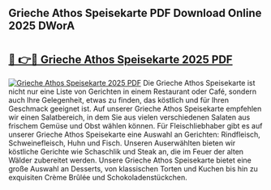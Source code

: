 ## Grieche Athos Speisekarte PDF Download Online 2025 DWorA

# <h2><a href="http://gc7pmsv.nevu.top/?p=Grieche+Athos+Speisekarte">🔗 👉🔴 Grieche Athos Speisekarte 2025 PDF</a></h2>

[![Grieche Athos Speisekarte 2025 PDF](https://i.imgur.com/dBaPXMq.png)](http://gc7pmsv.nevu.top/?p=Grieche+Athos+Speisekarte)
Die Grieche Athos Speisekarte ist nicht nur eine Liste von Gerichten in einem Restaurant oder Café, sondern auch Ihre Gelegenheit, etwas zu finden, das köstlich und für Ihren Geschmack geeignet ist. Auf unserer Grieche Athos Speisekarte empfehlen wir einen Salatbereich, in dem Sie aus vielen verschiedenen Salaten aus frischem Gemüse und Obst wählen können. Für Fleischliebhaber gibt es auf unserer Grieche Athos Speisekarte eine Auswahl an Gerichten: Rindfleisch, Schweinefleisch, Huhn und Fisch. Unseren Auserwählten bieten wir köstliche Gerichte wie Schaschlik und Steak an, die im Feuer der alten Wälder zubereitet werden. Unsere Grieche Athos Speisekarte bietet eine große Auswahl an Desserts, von klassischen Torten und Kuchen bis hin zu exquisiten Crème Brûlée und Schokoladenstückchen.
